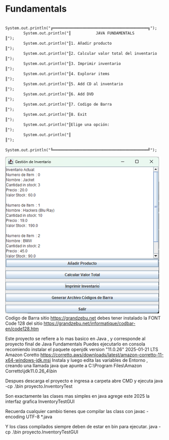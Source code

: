 # Fundamentals

         	System.out.println("╔══════════════════════════════════════════╗");
        	System.out.println("║           JAVA FUNDAMENTALS              ║");
    	    System.out.println("║1. Añadir producto                        ║");
    	    System.out.println("║2. Calcular valor total del inventario    ║");
    	    System.out.println("║3. Imprimir inventario                    ║");
    	    System.out.println("║4. Explorar items                         ║");
    	    System.out.println("║5. Add CD al inventario                   ║");
    	    System.out.println("║6. Add DVD                                ║");
    	    System.out.println("║7. Codigo de Barra                        ║");
    	    System.out.println("║8. Exit                                   ║");
    	    System.out.println("║Elige una opción:                         ║");
    	    System.out.println("║                                          ║");
    	    System.out.println("╚══════════════════════════════════════════╝");

![screenshot](https://github.com/xcero/Fundamentals/blob/main/Java.png)
Codigo de Barra sitio  https://grandzebu.net debes tener instalado la FONT  Code 128 del sitio https://grandzebu.net/informatique/codbar-en/code128.htm

Este proyecto se refiere a lo mas basico en Java , y corresponde al proyecto final de Java Fundamentals
Puedes ejecutarlo en consola  recomiendo instalar el paquete openjdk version "11.0.26" 2025-01-21 LTS
Amazon Coretto https://corretto.aws/downloads/latest/amazon-corretto-11-x64-windows-jdk.msi
Instala y luego edita las variables de Entorno , creando una llamada java que apunte a C:\Program Files\Amazon Corretto\jdk11.0.26_4\bin

Despues descarga el proyecto e ingresa a carpeta abre CMD y ejecuta  java -cp .\bin proyecto.InventoryTest

Son exactamente las clases mas simples en java agrege este 2025 la interfaz grafica InventoryTestGUI

Recuerda cualquier cambio tienes que compilar las class con javac -encoding UTF-8 *.java

Y los class compilados siempre deben de estar en bin para ejecutar.  java -cp .\bin proyecto.InventoryTestGUI


